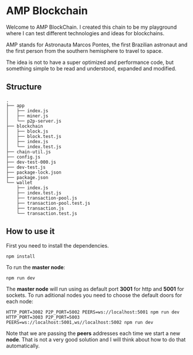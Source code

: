# AMP Blockchain

Welcome to AMP BlockChain. I created this chain to be my playground where I can test different technologies and ideas for blockchains. 

AMP stands for Astronauta Marcos Pontes, the first Brazilian astronaut and the first person from the southern hemisphere to travel to space.

The idea is not to have a super optimized and performance code, but something simple to be read and understood, expanded and modified.

## Structure
```
.
├── app
│   ├── index.js
│   ├── miner.js
│   └── p2p-server.js
├── blockchain
│   ├── block.js
│   ├── block.test.js
│   ├── index.js
│   └── index.test.js
├── chain-util.js
├── config.js
├── dev-test-000.js
├── dev-test.js
├── package-lock.json
├── package.json
└── wallet
    ├── index.js
    ├── index.test.js
    ├── transaction-pool.js
    ├── transaction-pool.test.js
    ├── transaction.js
    └── transaction.test.js
```

## How to use it
First you need to install the dependencies.
```
npm install
```
To run the **master node**:
```
npm run dev
```
The **master node** will run using as default port **3001** for http and **5001** for sockets. To run aditional nodes you need to choose the default doors for each node:
```
HTTP_PORT=3002 P2P_PORT=5002 PEERS=ws://localhost:5001 npm run dev
HTTP_PORT=3003 P2P_PORT=5003 PEERS=ws://localhost:5001,ws//localhost:5002 npm run dev
```
Note that we are passing the **peers** addresses each time we start a new **node**. That is not a very good solution and I will think about how to do that automatically.
